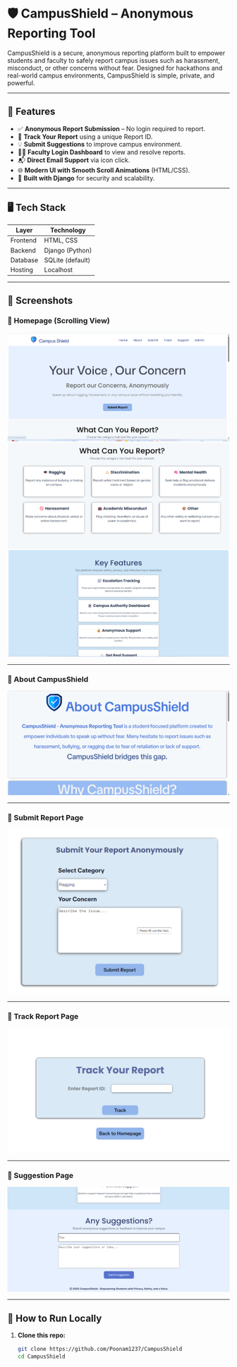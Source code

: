 # 🛡️ CampusShield – Anonymous Reporting Tool

CampusShield is a secure, anonymous reporting platform built to empower students and faculty to safely report campus issues such as harassment, misconduct, or other concerns without fear. Designed for hackathons and real-world campus environments, CampusShield is simple, private, and powerful.

---

## 🚀 Features

- ✅ **Anonymous Report Submission** – No login required to report.
- 📨 **Track Your Report** using a unique Report ID.
- 💡 **Submit Suggestions** to improve campus environment.
- 👨‍🏫 **Faculty Login Dashboard** to view and resolve reports.
- 📬 **Direct Email Support** via icon click.
- 🌐 **Modern UI with Smooth Scroll Animations** (HTML/CSS).
- 🔐 **Built with Django** for security and scalability.

---

## 🖥️ Tech Stack

| Layer          | Technology        |
|----------------|-------------------|
| Frontend       | HTML, CSS         |
| Backend        | Django (Python)   |
| Database       | SQLite (default)  |
| Hosting        | Localhost         |

---


## 📸 Screenshots

### 🔹 Homepage (Scrolling View)

![Home Page 1](CampusShield/CampusShieldProject/Screenshots/home1.png)
![Home Page 2](CampusShield/CampusShieldProject/Screenshots/home2.png)
![Home Page 3](CampusShield/CampusShieldProject/Screenshots/home3.png)

---

### 🔹 About CampusShield

![About Page](CampusShield/CampusShieldProject/Screenshots/about.png)

---

### 🔹 Submit Report Page

![Submit Report](CampusShield/CampusShieldProject/Screenshots/submit.png)

---

### 🔹 Track Report Page

![Track Report](CampusShield/CampusShieldProject/Screenshots/track.png)

---

### 🔹 Suggestion Page

![Suggestion Page](CampusShield/CampusShieldProject/Screenshots/suggestion.png)



---

## 🧪 How to Run Locally

1. **Clone this repo:**
   ```bash
   git clone https://github.com/Poonam1237/CampusShield
   cd CampusShield
